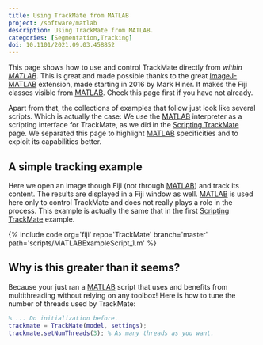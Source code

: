 ```yaml
---
title: Using TrackMate from MATLAB
project: /software/matlab
description: Using TrackMate from MATLAB.
categories: [Segmentation,Tracking]
doi: 10.1101/2021.09.03.458852
---
```


This page shows how to use and control TrackMate directly from *within [MATLAB](/scripting/matlab)*. 
This is great and made possible thanks to the great [ImageJ-MATLAB](/scripting/matlab) extension, made starting in 2016 by Mark Hiner.
It makes the Fiji classes visible from [MATLAB](/scripting/matlab). 
Check this page first if you have not already. 

Apart from that, the collections of examples that follow just look like several scripts. 
Which is actually the case: We use the [MATLAB](/scripting/matlab) interpreter as a scripting interface for TrackMate, as we did in the [Scripting TrackMate](/plugins/trackmate/scripting) page. 
We separated this page to highlight [MATLAB](/scripting/matlab) specificities and to exploit its capabilities better.


## A simple tracking example

Here we open an image though Fiji (not through [MATLAB](/scripting/matlab)) and track its content. 
The results are displayed in a Fiji window as well.
[MATLAB](/scripting/matlab) is used here only to control TrackMate and does not really plays a role in the process. 
This example is actually the same that in the first [Scripting TrackMate](/plugins/trackmate/scripting) example.

{% include code org='fiji' repo='TrackMate' branch='master' path='scripts/MATLABExampleScript_1.m' %}


## Why is this greater than it seems?

Because your just ran a [MATLAB](/scripting/matlab) script that uses and benefits from multithreading without relying on any toolbox! 
Here is how to tune the number of threads used by TrackMate:

```matlab
% ... Do initialization before.
trackmate = TrackMate(model, settings);
trackmate.setNumThreads(3); % As many threads as you want.
```
